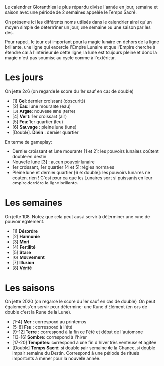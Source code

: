 Le calendrier Gloranthien le plus répandu divise l'année en jour, semaine et saison avec une période de 2 semaines appelée le Temps Sacré.

On présente ici les différents noms utilisés dans le calendrier ainsi qu'un moyen simple de déterminer un jour, une semaine ou une saison par les dés. 

Pour rappel, le jour est important pour la magie lunaire en dehors de la ligne brillante, une ligne qui encercle l'Empire Lunaire et que l'Empire cherche à étendre car à l'intérieur de cette ligne, la lune est toujours pleine et donc la magie n'est pas soumise au cycle comme à l'extérieur. 


# Les jours 
On jette 2d6 (on regarde le score du 1er sauf en cas de double)
        
* [1] **Gel**: dernier croissant (obscurité)
* [2] **Eau**: lune mourante (eau)
* [3] **Argile**: nouvelle lune (terre)
* [4] **Vent**: 1er croissant (air)
* [5] **Feu**: 1er quartier (feu)
* [6] **Sauvage** : pleine lune (lune)
* [Double]. **Divin** : dernier quartier

En terme de gameplay:

* Dernier croissant et lune mourante [1 et 2]: les pouvoirs lunaires coûtent double en destin
* Nouvelle lune [3] : aucun pouvoir lunaire
* 1er croissant, 1er quartier [4 et 5]: règles normales
* Pleine lune et dernier quartier [6 et double]: les pouvoirs lunaires ne coutent rien ! C'est pour ca que les Lunaires sont si puissants en leur empire derrière la ligne brillante.

# Les semaines 
On jette 1D8. Notez que cela peut aussi servir à déterminer une rune de pouvoir également. 

* [1] **Désordre**
* [2] **Harmonie**
* [3] **Mort**
* [4] **Fertilité**
* [5] **Stase**
* [6] **Mouvement**
* [7] **Illusion**
* [8] **Vérité**

# Les saisons

On jette 2D20 (on regarde le score du 1er sauf en cas de double). On peut également s'en servir pour déterminer une Rune d'Elément (en cas de double c'est la Rune de la Lune).

* [1-4] **Mer** : correspond au printemps 
* [5-8] **Feu** : correspond à l'été
* [9-12] **Terre** : correspond à la fin de l'été et début de l'automone
* [13-16] **Sombre**: correspond à l'hiver
* [17-20] **Tempêtes**: correspond à une fin d'hiver très venteuse et agitée
* [Double] **Temps Sacré**: si double pair semaine de la Chance, si double impair semaine du Destin. Correspond à une période de rituels importants à mener pour la nouvelle année.
